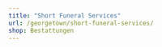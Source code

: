 ```yaml
---
title: "Short Funeral Services"
url: /georgetown/short-funeral-services/
shop: Bestattungen
---
```

